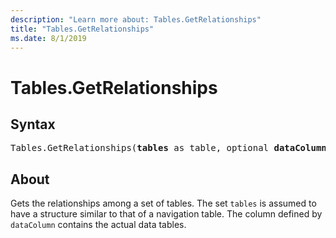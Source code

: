 ```yaml
---
description: "Learn more about: Tables.GetRelationships"
title: "Tables.GetRelationships"
ms.date: 8/1/2019
---
```

# Tables.GetRelationships

## Syntax

<pre>
Tables.GetRelationships(<b>tables</b> as table, optional <b>dataColumn</b> as nullable text) as table
</pre>  
  
## About  
Gets the relationships among a set of tables. The set `tables` is assumed to have a structure similar to that of a navigation table. The column defined by `dataColumn` contains the actual data tables.
